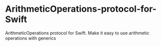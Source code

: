 # ArithmeticOperations-protocol-for-Swift
ArithmeticOperations protocol for Swift. Make it easy to use arithmetic operations with generics
